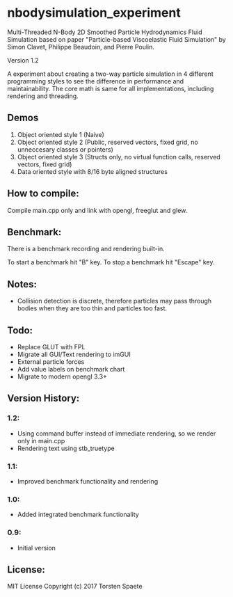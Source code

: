 # nbodysimulation_experiment
Multi-Threaded N-Body 2D Smoothed Particle Hydrodynamics Fluid Simulation based on paper "Particle-based Viscoelastic Fluid Simulation" by Simon Clavet, Philippe Beaudoin, and Pierre Poulin.

Version 1.2

A experiment about creating a two-way particle simulation in 4 different programming styles to see the difference in performance and maintainability.
The core math is same for all implementations, including rendering and threading.

## Demos

1. Object oriented style 1 (Naive)
2. Object oriented style 2 (Public, reserved vectors, fixed grid, no unneccesary classes or pointers)
3. Object oriented style 3 (Structs only, no virtual function calls, reserved vectors, fixed grid)
4. Data oriented style with 8/16 byte aligned structures

## How to compile:

Compile main.cpp only and link with opengl, freeglut and glew.

## Benchmark:

There is a benchmark recording and rendering built-in.

To start a benchmark hit "B" key.
To stop a benchmark hit "Escape" key.

## Notes:

* Collision detection is discrete, therefore particles may pass through bodies when they are too thin and particles too fast.

## Todo:

* Replace GLUT with FPL
* Migrate all GUI/Text rendering to imGUI
* External particle forces
* Add value labels on benchmark chart
* Migrate to modern opengl 3.3+

## Version History:

### 1.2:
* Using command buffer instead of immediate rendering, so we render only in main.cpp
* Rendering text using stb_truetype

### 1.1:
* Improved benchmark functionality and rendering

### 1.0:
* Added integrated benchmark functionality

### 0.9:
* Initial version

## License:

MIT License
Copyright (c) 2017 Torsten Spaete
